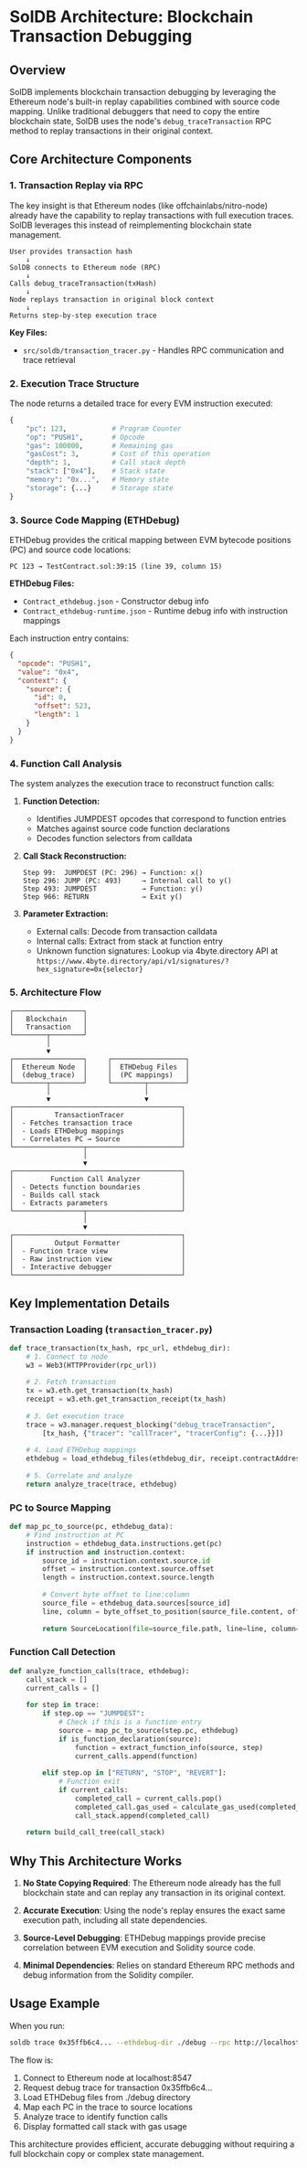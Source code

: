 # SolDB Architecture: Blockchain Transaction Debugging

## Overview

SolDB implements blockchain transaction debugging by leveraging the Ethereum node's built-in replay capabilities combined with source code mapping. Unlike traditional debuggers that need to copy the entire blockchain state, SolDB uses the node's `debug_traceTransaction` RPC method to replay transactions in their original context.

## Core Architecture Components

### 1. Transaction Replay via RPC

The key insight is that Ethereum nodes (like offchainlabs/nitro-node) already have the capability to replay transactions with full execution traces. SolDB leverages this instead of reimplementing blockchain state management.

```
User provides transaction hash
    ↓
SolDB connects to Ethereum node (RPC)
    ↓
Calls debug_traceTransaction(txHash)
    ↓
Node replays transaction in original block context
    ↓
Returns step-by-step execution trace
```

**Key Files:**
- `src/soldb/transaction_tracer.py` - Handles RPC communication and trace retrieval

### 2. Execution Trace Structure

The node returns a detailed trace for every EVM instruction executed:

```python
{
    "pc": 123,           # Program Counter
    "op": "PUSH1",       # Opcode
    "gas": 100000,       # Remaining gas
    "gasCost": 3,        # Cost of this operation
    "depth": 1,          # Call stack depth
    "stack": ["0x4"],    # Stack state
    "memory": "0x...",   # Memory state
    "storage": {...}     # Storage state
}
```

### 3. Source Code Mapping (ETHDebug)

ETHDebug provides the critical mapping between EVM bytecode positions (PC) and source code locations:

```
PC 123 → TestContract.sol:39:15 (line 39, column 15)
```

**ETHDebug Files:**
- `Contract_ethdebug.json` - Constructor debug info
- `Contract_ethdebug-runtime.json` - Runtime debug info with instruction mappings

Each instruction entry contains:
```json
{
  "opcode": "PUSH1",
  "value": "0x4",
  "context": {
    "source": {
      "id": 0,
      "offset": 523,
      "length": 1
    }
  }
}
```

### 4. Function Call Analysis

The system analyzes the execution trace to reconstruct function calls:

1. **Function Detection:**
   - Identifies JUMPDEST opcodes that correspond to function entries
   - Matches against source code function declarations
   - Decodes function selectors from calldata

2. **Call Stack Reconstruction:**
   ```
   Step 99:  JUMPDEST (PC: 296) → Function: x()
   Step 296: JUMP (PC: 493)     → Internal call to y()
   Step 493: JUMPDEST           → Function: y()
   Step 966: RETURN             → Exit y()
   ```

3. **Parameter Extraction:**
   - External calls: Decode from transaction calldata
   - Internal calls: Extract from stack at function entry
   - Unknown function signatures: Lookup via 4byte.directory API at `https://www.4byte.directory/api/v1/signatures/?hex_signature=0x{selector}`

### 5. Architecture Flow

```
┌─────────────────┐
│   Blockchain    │
│   Transaction   │
└────────┬────────┘
         │
         ▼
┌─────────────────┐     ┌──────────────────┐
│  Ethereum Node  │     │  ETHDebug Files  │
│  (debug_trace)  │     │  (PC mappings)   │
└────────┬────────┘     └────────┬─────────┘
         │                       │
         ▼                       ▼
┌─────────────────────────────────────────┐
│          TransactionTracer              │
│  - Fetches transaction trace            │
│  - Loads ETHDebug mappings              │
│  - Correlates PC → Source               │
└─────────────────┬───────────────────────┘
                  │
                  ▼
┌─────────────────────────────────────────┐
│         Function Call Analyzer          │
│  - Detects function boundaries          │
│  - Builds call stack                    │
│  - Extracts parameters                  │
└─────────────────┬───────────────────────┘
                  │
                  ▼
┌─────────────────────────────────────────┐
│          Output Formatter               │
│  - Function trace view                  │
│  - Raw instruction view                 │
│  - Interactive debugger                 │
└─────────────────────────────────────────┘
```

## Key Implementation Details

### Transaction Loading (`transaction_tracer.py`)

```python
def trace_transaction(tx_hash, rpc_url, ethdebug_dir):
    # 1. Connect to node
    w3 = Web3(HTTPProvider(rpc_url))
    
    # 2. Fetch transaction
    tx = w3.eth.get_transaction(tx_hash)
    receipt = w3.eth.get_transaction_receipt(tx_hash)
    
    # 3. Get execution trace
    trace = w3.manager.request_blocking("debug_traceTransaction", 
        [tx_hash, {"tracer": "callTracer", "tracerConfig": {...}}])
    
    # 4. Load ETHDebug mappings
    ethdebug = load_ethdebug_files(ethdebug_dir, receipt.contractAddress)
    
    # 5. Correlate and analyze
    return analyze_trace(trace, ethdebug)
```

### PC to Source Mapping

```python
def map_pc_to_source(pc, ethdebug_data):
    # Find instruction at PC
    instruction = ethdebug_data.instructions.get(pc)
    if instruction and instruction.context:
        source_id = instruction.context.source.id
        offset = instruction.context.source.offset
        length = instruction.context.source.length
        
        # Convert byte offset to line:column
        source_file = ethdebug_data.sources[source_id]
        line, column = byte_offset_to_position(source_file.content, offset)
        
        return SourceLocation(file=source_file.path, line=line, column=column)
```

### Function Call Detection

```python
def analyze_function_calls(trace, ethdebug):
    call_stack = []
    current_calls = []
    
    for step in trace:
        if step.op == "JUMPDEST":
            # Check if this is a function entry
            source = map_pc_to_source(step.pc, ethdebug)
            if is_function_declaration(source):
                function = extract_function_info(source, step)
                current_calls.append(function)
                
        elif step.op in ["RETURN", "STOP", "REVERT"]:
            # Function exit
            if current_calls:
                completed_call = current_calls.pop()
                completed_call.gas_used = calculate_gas_used(completed_call, step)
                call_stack.append(completed_call)
    
    return build_call_tree(call_stack)
```

## Why This Architecture Works

1. **No State Copying Required**: The Ethereum node already has the full blockchain state and can replay any transaction in its original context.

2. **Accurate Execution**: Using the node's replay ensures the exact same execution path, including all state dependencies.

3. **Source-Level Debugging**: ETHDebug mappings provide precise correlation between EVM execution and Solidity source code.

4. **Minimal Dependencies**: Relies on standard Ethereum RPC methods and debug information from the Solidity compiler.

## Usage Example

When you run:
```bash
soldb trace 0x35ffb6c4... --ethdebug-dir ./debug --rpc http://localhost:8547
```

The flow is:
1. Connect to Ethereum node at localhost:8547
2. Request debug trace for transaction 0x35ffb6c4...
3. Load ETHDebug files from ./debug directory
4. Map each PC in the trace to source locations
5. Analyze trace to identify function calls
6. Display formatted call stack with gas usage

This architecture provides efficient, accurate debugging without requiring a full blockchain copy or complex state management.
